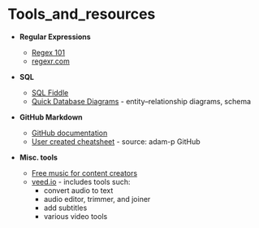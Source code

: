 # Tools_and_resources

* **Regular Expressions**
  * [Regex 101](https://regex101.com/)
  * [regexr.com](https://regexr.com/)
  
* **SQL**
  * [SQL Fiddle](http://sqlfiddle.com/)
  * [Quick Database Diagrams](https://app.quickdatabasediagrams.com/#/) - entity–relationship diagrams, schema

* **GitHub Markdown**
  * [GitHub documentation](https://docs.github.com/en/get-started/writing-on-github/getting-started-with-writing-and-formatting-on-github/basic-writing-and-formatting-syntax)
  * [User created cheatsheet](https://github.com/adam-p/markdown-here/wiki/Markdown-Cheatsheet) - source: adam-p GitHub
  
* **Misc. tools**
  * [Free music for content creators](https://tunetank.com/)
  * [veed.io](https://www.veed.io) - includes tools such:
    * convert audio to text
    * audio editor, trimmer, and joiner
    * add subtitles  
    * various video tools
